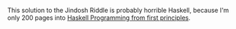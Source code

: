 This solution to the Jindosh Riddle is probably horrible Haskell,
because I'm only 200 pages into
[Haskell Programming from first principles][haskellbook].

[haskellbook]: http://haskellbook.com
